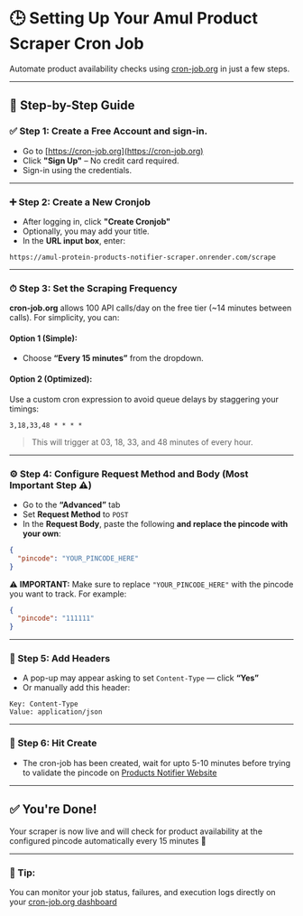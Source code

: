# 🕒 Setting Up Your Amul Product Scraper Cron Job

Automate product availability checks using [cron-job.org](https://cron-job.org) in just a few steps.

---

## 🔧 Step-by-Step Guide

### ✅ Step 1: Create a Free Account and sign-in.

- Go to [https://cron-job.org](https://cron-job.org)
- Click **"Sign Up"** – No credit card required.
- Sign-in using the credentials.

---

### ➕ Step 2: Create a New Cronjob

- After logging in, click **"Create Cronjob"**
- Optionally, you may add your title.
- In the **URL input box**, enter:

```
https://amul-protein-products-notifier-scraper.onrender.com/scrape
```

---

### ⏱ Step 3: Set the Scraping Frequency

**cron-job.org** allows 100 API calls/day on the free tier (~14 minutes between calls). For simplicity, you can:

#### Option 1 (Simple):
- Choose **“Every 15 minutes”** from the dropdown.

#### Option 2 (Optimized):
Use a custom cron expression to avoid queue delays by staggering your timings:

```
3,18,33,48 * * * *
```

> This will trigger at 03, 18, 33, and 48 minutes of every hour.

---

### ⚙️ Step 4: Configure Request Method and Body (**Most Important Step** ⚠️)

- Go to the **“Advanced”** tab
- Set **Request Method** to `POST`
- In the **Request Body**, paste the following **and replace the pincode with your own**:

```json
{
  "pincode": "YOUR_PINCODE_HERE"
}
```

⚠️ **IMPORTANT:** Make sure to replace `"YOUR_PINCODE_HERE"` with the pincode you want to track. For example:

```json
{
  "pincode": "111111"
}
```

---

### 🧾 Step 5: Add Headers

- A pop-up may appear asking to set `Content-Type` — click **“Yes”**
- Or manually add this header:

```
Key: Content-Type
Value: application/json
```

---

### 🧾 Step 6: Hit Create

- The cron-job has been created, wait for upto 5-10 minutes before trying to validate the pincode on [Products Notifier Website](https://amul-protein-products-notifier.onrender.com)

---

## ✅ You're Done!

Your scraper is now live and will check for product availability at the configured pincode automatically every 15 minutes 🎉

---

### 📌 Tip:
You can monitor your job status, failures, and execution logs directly on your [cron-job.org dashboard](https://console.cron-job.org/jobs)
